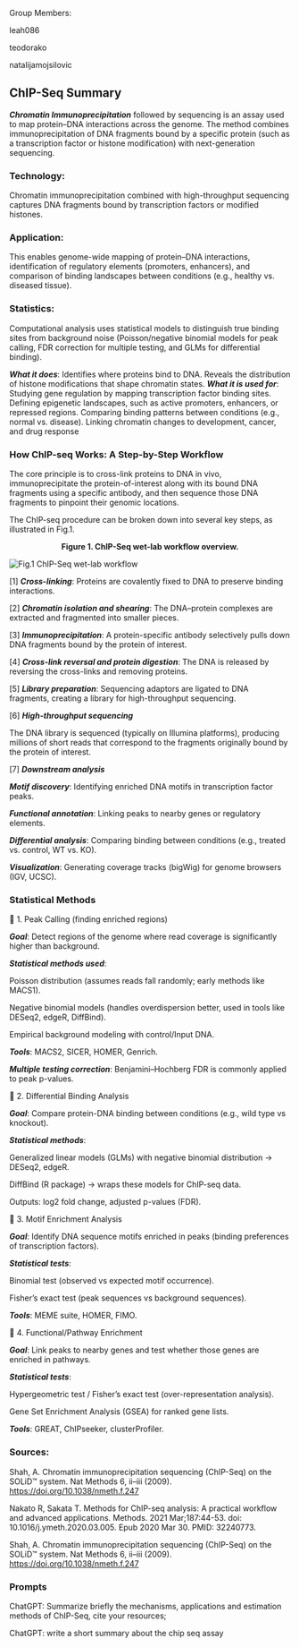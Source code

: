 Group Members:

leah086

teodorako

natalijamojsilovic

## ChIP-Seq Summary
***Chromatin Immunoprecipitation*** followed by sequencing is an assay used to map protein–DNA interactions across the genome. The method combines immunoprecipitation of DNA fragments bound by a specific protein (such as a transcription factor or histone modification) with next-generation sequencing.
### Technology: 
Chromatin immunoprecipitation combined with high-throughput sequencing captures DNA fragments bound by transcription factors or modified histones.
### Application: 
This enables genome-wide mapping of protein–DNA interactions, identification of regulatory elements (promoters, enhancers), and comparison of binding landscapes between conditions (e.g., healthy vs. diseased tissue).
### Statistics: 
Computational analysis uses statistical models to distinguish true binding sites from background noise (Poisson/negative binomial models for peak calling, FDR correction for multiple testing, and GLMs for differential binding).

***What it does***:
Identifies where proteins bind to DNA.
Reveals the distribution of histone modifications that shape chromatin states.
***What it is used for***:
Studying gene regulation by mapping transcription factor binding sites.
Defining epigenetic landscapes, such as active promoters, enhancers, or repressed regions.
Comparing binding patterns between conditions (e.g., normal vs. disease).
Linking chromatin changes to development, cancer, and drug response


### How ChIP-seq Works: A Step-by-Step Workflow

The core principle is to cross-link proteins to DNA in vivo, immunoprecipitate the protein-of-interest along with its bound DNA fragments using a specific antibody, and then sequence those DNA fragments to pinpoint their genomic locations.

The ChIP-seq procedure can be broken down into several key steps, as illustrated in Fig.1. 
<div style="text-align: center;">
  <p><strong>Figure 1. ChIP-Seq wet-lab workflow overview.</strong></p>
</div>

![Fig.1 ChIP-Seq wet-lab workflow](https://media.springernature.com/full/springer-static/image/art%3A10.1038%2Fnmeth.f.247/MediaObjects/41592_2009_Article_BFnmethf247_Fig1_HTML.jpg?as=webp)
				

[1] ***Cross-linking***: Proteins are covalently fixed to DNA to preserve binding interactions.


[2] ***Chromatin isolation and shearing***: The DNA–protein complexes are extracted and fragmented into smaller pieces.


[3] ***Immunoprecipitation***: A protein-specific antibody selectively pulls down DNA fragments bound by the protein of interest.


[4] ***Cross-link reversal and protein digestion***: The DNA is released by reversing the cross-links and removing proteins.


[5] ***Library preparation***: Sequencing adaptors are ligated to DNA fragments, creating a library for high-throughput sequencing.

[6] ***High-throughput sequencing***

The DNA library is sequenced (typically on Illumina platforms), producing millions of short reads that correspond to the fragments originally bound by the protein of interest. 

[7] ***Downstream analysis***

***Motif discovery***: Identifying enriched DNA motifs in transcription factor peaks.

***Functional annotation***: Linking peaks to nearby genes or regulatory elements.

***Differential analysis***: Comparing binding between conditions (e.g., treated vs. control, WT vs. KO).

***Visualization***: Generating coverage tracks (bigWig) for genome browsers (IGV, UCSC).

### Statistical Methods 
🔹 1. Peak Calling (finding enriched regions)

***Goal***: Detect regions of the genome where read coverage is significantly higher than background.

***Statistical methods used***:

Poisson distribution (assumes reads fall randomly; early methods like MACS1).

Negative binomial models (handles overdispersion better, used in tools like DESeq2, edgeR, DiffBind).

Empirical background modeling with control/Input DNA.

***Tools***: MACS2, SICER, HOMER, Genrich.

***Multiple testing correction***: Benjamini–Hochberg FDR is commonly applied to peak p-values.

🔹 2. Differential Binding Analysis

***Goal***: Compare protein-DNA binding between conditions (e.g., wild type vs knockout).

***Statistical methods***:

Generalized linear models (GLMs) with negative binomial distribution → DESeq2, edgeR.

DiffBind (R package) → wraps these models for ChIP-seq data.

Outputs: log2 fold change, adjusted p-values (FDR).

🔹 3. Motif Enrichment Analysis

***Goal***: Identify DNA sequence motifs enriched in peaks (binding preferences of transcription factors).

***Statistical tests***:

Binomial test (observed vs expected motif occurrence).

Fisher’s exact test (peak sequences vs background sequences).

***Tools***: MEME suite, HOMER, FIMO.

🔹 4. Functional/Pathway Enrichment

***Goal***: Link peaks to nearby genes and test whether those genes are enriched in pathways.

***Statistical tests***:

Hypergeometric test / Fisher’s exact test (over-representation analysis).

Gene Set Enrichment Analysis (GSEA) for ranked gene lists.

***Tools***: GREAT, ChIPseeker, clusterProfiler.


### Sources: 

Shah, A. Chromatin immunoprecipitation sequencing (ChIP-Seq) on the SOLiD™ system. Nat Methods 6, ii–iii (2009). https://doi.org/10.1038/nmeth.f.247

Nakato R, Sakata T. Methods for ChIP-seq analysis: A practical workflow and advanced applications. Methods. 2021 Mar;187:44-53. doi: 10.1016/j.ymeth.2020.03.005. Epub 2020 Mar 30. PMID: 32240773.

Shah, A. Chromatin immunoprecipitation sequencing (ChIP-Seq) on the SOLiD™ system. Nat Methods 6, ii–iii (2009). https://doi.org/10.1038/nmeth.f.247


### Prompts

ChatGPT: Summarize briefly the mechanisms, applications and estimation methods of ChIP-Seq, cite your resources;

ChatGPT: write a short summary about the chip seq assay

